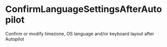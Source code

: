 # ConfirmLanguageSettingsAfterAutopilot
Confirm or modify timezone, OS language and/or keyboard layout after Autopilot
